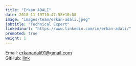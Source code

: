 ```yaml
---
title: "Erkan ADALI"
date: 2018-11-19T10:47:58+10:00
image: "images/team/erkan-adali.jpeg"
jobtitle: "Technical Expert"
linkedinurl: "https://www.linkedin.com/in/erkan-adali/"
promoted: true
weight: 1
---
```


Email: erkanadali91@gmail.com    
GitHub: [link](https://github.com/eadali)   

